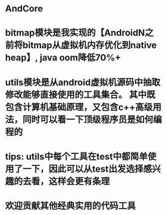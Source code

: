 # AndCore

# bitmap模块是我实现的【AndroidN之前将bitmap从虚拟机内存优化到native heap】, java oom降低70%+

# utils模块是从android虚拟机源码中抽取修改能够直接使用的工具集合。 其中既包含计算机基础原理，又包含c++高级用法，同时可以看一下顶级程序员是如何编程的

# tips: utils中每个工具在test中都简单使用了一下，因此可以从test出发选择感兴趣的去看，这样会更有条理

# 欢迎贡献其他经典实用的代码工具


